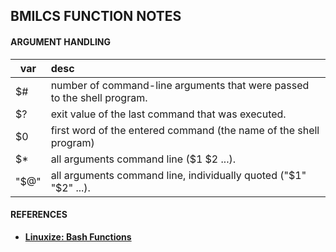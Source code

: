 ## BMILCS FUNCTION NOTES

#### ARGUMENT HANDLING

var | desc
-|:-
$#    |   number of command-line arguments that were passed to the shell program.
$?    |   exit value of the last command that was executed.
$0    |   first word of the entered command (the name of the shell program)
$*    |   all arguments command line ($1 $2 ...).
"$@"  |   all arguments command line, individually quoted ("$1" "$2" ...).

#### REFERENCES
- [**Linuxize: Bash Functions**](https://linuxize.com/post/bash-functions/)
